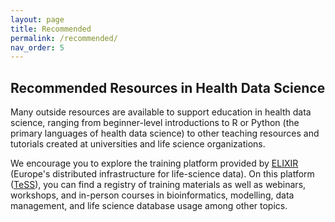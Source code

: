 ```yaml
---
layout: page
title: Recommended
permalink: /recommended/
nav_order: 5
---
```



## Recommended Resources in Health Data Science

Many outside resources are available to support education in health data science, ranging from beginner-level introductions to R or Python (the primary languages of health data science) to other teaching resources and tutorials created at universities and life science organizations.

We encourage you to explore the training platform provided by [ELIXIR](https://elixir-europe.org/) (Europe's distributed infrastructure for life-science data). On this platform ([TeSS](https://tess.elixir-europe.org/)), you can find a registry of training materials as well as webinars, workshops, and in-person courses in bioinformatics, modelling, data management, and life science database usage among other topics.   
